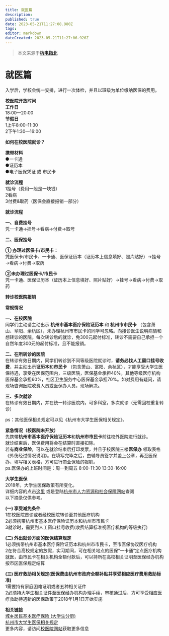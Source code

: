 ```yaml
---
title: 就医篇
description: 
published: true
date: 2023-05-21T11:27:08.980Z
tags: 
editor: markdown
dateCreated: 2023-05-21T11:27:06.926Z
---
```


> 本文来源于[**杭电指北**](https://www.yuque.com/hduer/guide)

# **就医篇**

入学后，学校会统一安排，进行一次体检，并且以班级为单位缴纳医保的费用。

**校医院开放时间**  
**工作日**  
18:00—20:00  
**节假日**  
1上午8:00–11:30  
2下午1:30—16:00

**如何在校医院就诊？**

**携带材料**  
●一卡通  
●证历本  
●电子医保凭证 或 市民卡

**就诊流程**  
1挂号（费用一般是一块钱）  
2看病  
3付费&取药（医保会直接报销一部分）

**就诊流程**

**一、自费挂号**  
凭一卡通→挂号→看病→付费→取号

**二、医保挂号**

**① 办理过医保卡/市民卡：**  
凭医保卡/市民卡、一卡通、医保证历本（证历本上信息填好、照片贴好）→挂号→看病→付费→取药

**②未办理过医保卡/市民卡**  
凭一卡通、医保证历本（证历本上信息填好、照片贴好）→挂号→看病→付费→取药

**转诊校医院报销**

**常规情况**

**一、在校医院**  
同学们主动请主动出示 **杭州市基本医疗保险证历本** 和 **杭州市市民卡**
（包含萧山、阜阳、余杭区），未办理杭州市市民卡的同学可忽略。向接诊医生说明病情和想转诊的医院。每次转诊后的就诊，免300元起付标准，转诊不需要自己承担一个自然年度300元的起付标准，且不能报销。

**二、在所转诊的医院**  
在转诊有效日期内，同学们转诊到不同等级医院就诊时，**请务必找人工窗口挂号收费**，并主动出示**证历本**和**市民卡**
（包含萧山、富阳、余杭区），才能享受大学生医保待遇，享受在医保范围内，三级医院，医保基金承担40%，其他等级医疗机构医保基金承担60%，社区卫生服务中心医保基金承担70%。如对费用有疑问，请现场咨询医院收费人员或医保办人员，现场解决。

**三、多次就诊**  
在转诊有效日期内，并在统一转诊医院内，可多科室，多次就诊（无需回校重复转诊）

ps：其他医保相关规定可以见《杭州市大学生医保相关规定》。

**紧急情况（校医院未开放）**  
先携带**杭州市基本医疗保险证历本**和**杭州市市民卡**前往校外医院进行就诊。  
就诊结束后，医保费用将会在结算时直接扣除。  
若有**商业保险**，可以在就诊结束后打印发票，并且于校医院三楼**医保办**
领取表格《外伤经过情况说明》。在填写完毕之后，由辅导员签字并盖上公章，再至医保办，填写相关表格，方可进行商业保险的报销。  
ps.医保办的上班时间是：周一到周五 8:00-11:30 13:30-16:00

**大学生医保**  
2018年，大学生医保政策有所变化。  
详细内容的点击[这里](http://i.hdu.edu.cn/dcp/forward.action?path=/portal/portal&p=pimHomePage#%23m%3Dpim%26t%3Dpd%26ptt%3Dd%26ptc%3D13319%26pt%3D%26pd%3D%26ps%3D%26psh%3D)
或是登陆[杭州市人力资源和社会保障网站](http://www.zjhz.lss.gov.cn/?86503772290810)查阅  
以下摘录仅供参考。

**(一) 享受减免条件**  
1在校医院首诊或者经校医院转诊至其他医疗机构  
2必须携带杭州市基本医疗保险证历本和杭州市市民卡  
3就诊时，需要到人工窗口挂号收费(收费结算标准视医疗机构的等级执行)

**(二) 外出就诊方面的医保结算规定**  
1必须携带杭州市基本医疗保险证历本和杭州市市民卡，至市医保协议医疗机构  
2在符合高校规定的放假，实习期间，可在相关地点的医保“一卡通”定点医疗机构就医，由市民卡在相关机构全额付款后，可以持所在高校相关证明至医保经办机构按市区医保规定结算

**(三) 医疗救助相关规定(医保费由杭州市政府全额补贴并享受相应医疗费用救助标准)**  
1需要持有家庭困难证明或者五种相关证件  
2必须持大学生相关证件至医保经办机构办理手续，审核通过后，方可享受相应医疗救助待遇新的医保政策于2018年1月1日开始实施

**相关链接**  
[城乡居民基本医疗保险 (大学生分册)](http://zhanqun.hdu.edu.cn/_s19/2019/1205/c506a100905/page.psp)  
[杭州市大学生医保相关规定](http://xyy.hdu.edu.cn/2018/1219/c506a90088/page.htm)  
更多内容，请访问[校医院网站](http://xyy.hdu.edu.cn/)获取更多信息